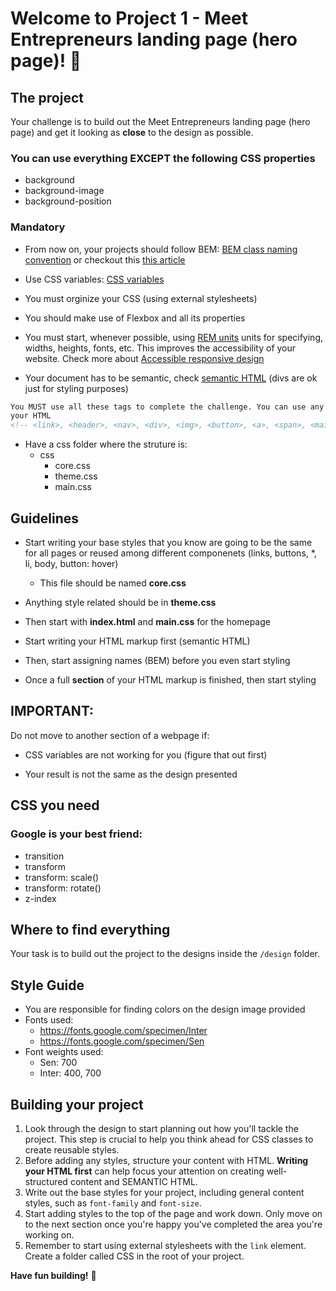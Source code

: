 # Welcome to Project 1 - Meet Entrepreneurs landing page (hero page)! 👋

## The project

Your challenge is to build out the Meet Entrepreneurs landing page (hero page) and get it looking as **close** to the design as possible.

### You can use everything EXCEPT the following CSS properties

-   background
-   background-image
-   background-position

### Mandatory

-   From now on, your projects should follow BEM: [BEM class naming convention](https://getbem.com/naming/) or checkout this [this article](https://css-tricks.com/bem-101/)

-   Use CSS variables: [CSS variables](https://developer.mozilla.org/en-US/docs/Web/CSS/Using_CSS_custom_properties)
-   You must orginize your CSS (using external stylesheets)

-   You should make use of Flexbox and all its properties

-   You must start, whenever possible, using [REM units](https://www.w3schools.com/cssref/css_units.asp) units for specifying, widths, heights, fonts, etc. This improves the accessibility of your website. Check more about [Accessible responsive design](https://web.dev/accessible-responsive-design/)

-   Your document has to be semantic, check [semantic HTML](https://developer.mozilla.org/en-US/docs/Glossary/Semantics#semantics_in_html) (divs are ok just for styling purposes)

```html
You MUST use all these tags to complete the challenge. You can use any other tag, but the following tags need to be in
your HTML
<!-- <link>, <header>, <nav>, <div>, <img>, <button>, <a>, <span>, <main>, <section> -->
```

-   Have a css folder where the struture is:
    -   css
        -   core.css
        -   theme.css
        -   main.css

## Guidelines

-   Start writing your base styles that you know are going to be the same for all pages or reused among different componenets (links, buttons, \*, li, body, button: hover)

    -   This file should be named **core.css**

-   Anything style related should be in **theme.css**

-   Then start with **index.html** and **main.css** for the homepage

-   Start writing your HTML markup first (semantic HTML)

-   Then, start assigning names (BEM) before you even start styling

-   Once a full **section** of your HTML markup is finished, then start styling

## IMPORTANT:

Do not move to another section of a webpage if:

-   CSS variables are not working for you (figure that out first)

-   Your result is not the same as the design presented

## CSS you need

### Google is your best friend:

-   transition
-   transform
-   transform: scale()
-   transform: rotate()
-   z-index

## Where to find everything

Your task is to build out the project to the designs inside the `/design` folder.

## Style Guide

-   You are responsible for finding colors on the design image provided
-   Fonts used:
    -   https://fonts.google.com/specimen/Inter
    -   https://fonts.google.com/specimen/Sen
-   Font weights used:
    -   Sen: 700
    -   Inter: 400, 700

## Building your project

1. Look through the design to start planning out how you'll tackle the project. This step is crucial to help you think ahead for CSS classes to create reusable styles.
2. Before adding any styles, structure your content with HTML. **Writing your HTML first** can help focus your attention on creating well-structured content and SEMANTIC HTML.
3. Write out the base styles for your project, including general content styles, such as `font-family` and `font-size`.
4. Start adding styles to the top of the page and work down. Only move on to the next section once you're happy you've completed the area you're working on.
5. Remember to start using external stylesheets with the `link` element. Create a folder called CSS in the root of your project.

**Have fun building!** 🚀
